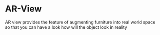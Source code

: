 # AR-View
AR view provides the feature of augmenting furniture into real world space so that you can have a look how will the object look in reality
